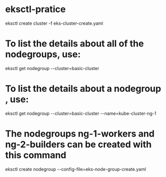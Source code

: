 # eksctl-pratice

eksctl create cluster -f eks-cluster-create.yaml


# To list the details about  all of the nodegroups, use:

eksctl get nodegroup --cluster=basic-cluster

# To list the details about a nodegroup , use:

eksctl get nodegroup --cluster=basic-cluster --name=kube-cluster-ng-1

# The nodegroups ng-1-workers and ng-2-builders can be created with this command

eksctl create nodegroup --config-file=eks-node-group-create.yaml
